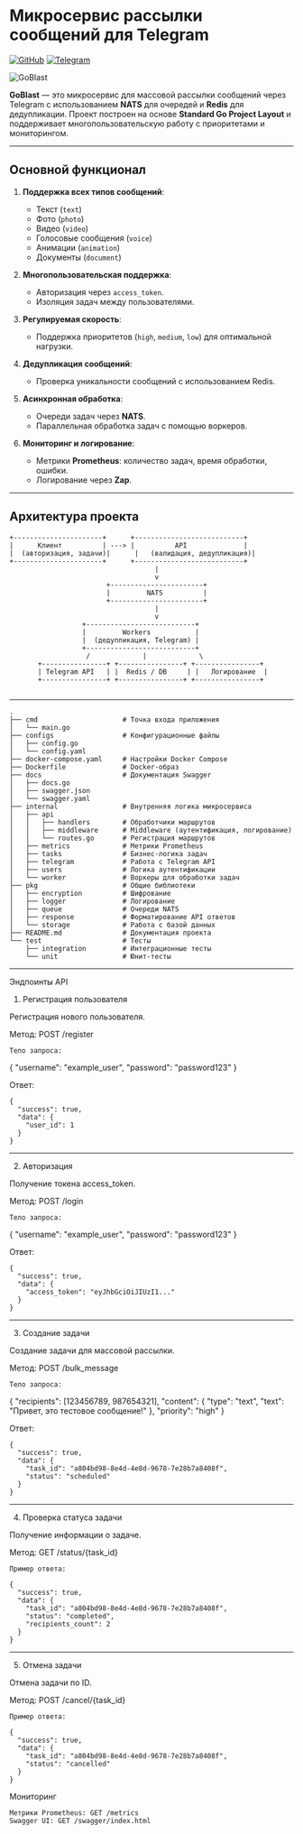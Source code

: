 # **Микросервис рассылки сообщений для Telegram**

[![GitHub](https://img.shields.io/badge/GoBlast-GitHub-blue?logo=github)](https://github.com/0sokrat0/GoBlast)
[![Telegram](https://img.shields.io/badge/GoBlast-Telegram-blue?logo=telegram)](https://t.me/SOKRAT_00)



![GoBlast](https://blog.jetbrains.com/wp-content/uploads/2021/02/Go_8001611039611515.gif)

**GoBlast** — это микросервис для массовой рассылки сообщений через Telegram с использованием **NATS** для очередей и **Redis** для дедупликации. Проект построен на основе **Standard Go Project Layout** и поддерживает многопользовательскую работу с приоритетами и мониторингом.

---

## **Основной функционал**

1. **Поддержка всех типов сообщений**:
    - Текст (`text`)
    - Фото (`photo`)
    - Видео (`video`)
    - Голосовые сообщения (`voice`)
    - Анимации (`animation`)
    - Документы (`document`)

2. **Многопользовательская поддержка**:
    - Авторизация через `access_token`.
    - Изоляция задач между пользователями.

3. **Регулируемая скорость**:
    - Поддержка приоритетов (`high`, `medium`, `low`) для оптимальной нагрузки.

4. **Дедупликация сообщений**:
    - Проверка уникальности сообщений с использованием Redis.

5. **Асинхронная обработка**:
    - Очереди задач через **NATS**.
    - Параллельная обработка задач с помощью воркеров.

6. **Мониторинг и логирование**:
    - Метрики **Prometheus**: количество задач, время обработки, ошибки.
    - Логирование через **Zap**.

---

## **Архитектура проекта**

```plaintext
+----------------------+      +---------------------------+
|      Клиент          | ---> |          API              |
|  (авторизация, задачи)|      |   (валидация, дедупликация)|
+----------------------+      +---------------------------+
                                    |
                                    v
                        +-----------------------+
                        |         NATS          |
                        +-----------------------+
                                    |
                                    v
                  +---------------------------+
                  |         Workers           |
                  |  (дедупликация, Telegram) |
                  +---------------------------+
                   /             |             \
       +----------------+ +----------------+ +----------------+
       | Telegram API   | |  Redis / DB     | |   Логирование  |
       +----------------+ +----------------+ +----------------+
       
```
---
```
.
├── cmd                     # Точка входа приложения
│   └── main.go
├── configs                 # Конфигурационные файлы
│   ├── config.go
│   └── config.yaml
├── docker-compose.yaml     # Настройки Docker Compose
├── Dockerfile              # Docker-образ
├── docs                    # Документация Swagger
│   ├── docs.go
│   ├── swagger.json
│   └── swagger.yaml
├── internal                # Внутренняя логика микросервиса
│   ├── api
│   │   ├── handlers        # Обработчики маршрутов
│   │   ├── middleware      # Middleware (аутентификация, логирование)
│   │   └── routes.go       # Регистрация маршрутов
│   ├── metrics             # Метрики Prometheus
│   ├── tasks               # Бизнес-логика задач
│   ├── telegram            # Работа с Telegram API
│   ├── users               # Логика аутентификации
│   └── worker              # Воркеры для обработки задач
├── pkg                     # Общие библиотеки
│   ├── encryption          # Шифрование
│   ├── logger              # Логирование
│   ├── queue               # Очереди NATS
│   ├── response            # Форматирование API ответов
│   └── storage             # Работа с базой данных
├── README.md               # Документация проекта
└── test                    # Тесты
    ├── integration         # Интеграционные тесты
    └── unit                # Юнит-тесты
```
---

Эндпоинты API
1. Регистрация пользователя

Регистрация нового пользователя.

Метод: POST /register

    Тело запроса:

{
  "username": "example_user",
  "password": "password123"
}

Ответ:

    {
      "success": true,
      "data": {
        "user_id": 1
      }
    }
---
2. Авторизация

Получение токена access_token.

Метод: POST /login

    Тело запроса:

{
  "username": "example_user",
  "password": "password123"
}

Ответ:

    {
      "success": true,
      "data": {
        "access_token": "eyJhbGciOiJIUzI1..."
      }
    }
---
3. Создание задачи

Создание задачи для массовой рассылки.

Метод: POST /bulk_message

    Тело запроса:

{
  "recipients": [123456789, 987654321],
  "content": {
    "type": "text",
    "text": "Привет, это тестовое сообщение!"
  },
  "priority": "high"
}

Ответ:

    {
      "success": true,
      "data": {
        "task_id": "a804bd98-8e4d-4e8d-9678-7e28b7a8408f",
        "status": "scheduled"
      }
    }
---
4. Проверка статуса задачи

Получение информации о задаче.

Метод: GET /status/{task_id}

    Пример ответа:

    {
      "success": true,
      "data": {
        "task_id": "a804bd98-8e4d-4e8d-9678-7e28b7a8408f",
        "status": "completed",
        "recipients_count": 2
      }
    }
---
5. Отмена задачи

Отмена задачи по ID.

Метод: POST /cancel/{task_id}

    Пример ответа:

    {
      "success": true,
      "data": {
        "task_id": "a804bd98-8e4d-4e8d-9678-7e28b7a8408f",
        "status": "cancelled"
      }
    }

Мониторинг

    Метрики Prometheus: GET /metrics
    Swagger UI: GET /swagger/index.html

